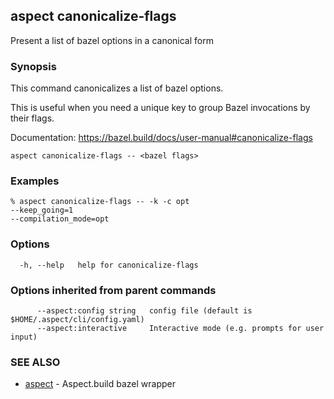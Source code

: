 ## aspect canonicalize-flags

Present a list of bazel options in a canonical form

### Synopsis

This command canonicalizes a list of bazel options.
		
This is useful when you need a unique key to group Bazel invocations by their flags.

Documentation: <https://bazel.build/docs/user-manual#canonicalize-flags>

```
aspect canonicalize-flags -- <bazel flags>
```

### Examples

```
% aspect canonicalize-flags -- -k -c opt
--keep_going=1
--compilation_mode=opt
```

### Options

```
  -h, --help   help for canonicalize-flags
```

### Options inherited from parent commands

```
      --aspect:config string   config file (default is $HOME/.aspect/cli/config.yaml)
      --aspect:interactive     Interactive mode (e.g. prompts for user input)
```

### SEE ALSO

* [aspect](aspect.md)	 - Aspect.build bazel wrapper

